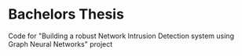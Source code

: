# Bachelors Thesis
 Code for "Building a robust Network Intrusion Detection system using Graph Neural Networks" project
